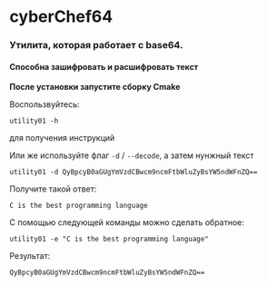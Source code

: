 # cyberChef64

### Утилита, которая работает с base64.
#### Способна зашифровать и расшифровать текст
**После установки запустите сборку Cmake**

Воспользвуйтесь:
```
utility01 -h
```
для получения инструкций

Или же используйте флаг `-d` / `--decode`, а затем нунжный текст

```
utility01 -d QyBpcyB0aGUgYmVzdCBwcm9ncmFtbWluZyBsYW5ndWFnZQ==
```

Получите такой ответ:

```
C is the best programming language
```

С помощью следующей команды можно сделать обратное:

```
utility01 -e "C is the best programming language"
```
Результат:
```
QyBpcyB0aGUgYmVzdCBwcm9ncmFtbWluZyBsYW5ndWFnZQ==
```
